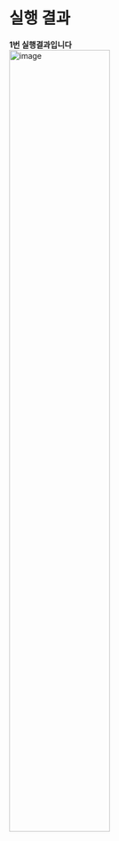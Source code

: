 # 실행 결과 <br />

**1번 실행결과입니다**
<br />
<img alt="image" src="https://github.com/millejuice/pp1_helo/assets/109461985/191be4d0-04e8-40b8-a3a5-f8ec373cf094" width=60%>

